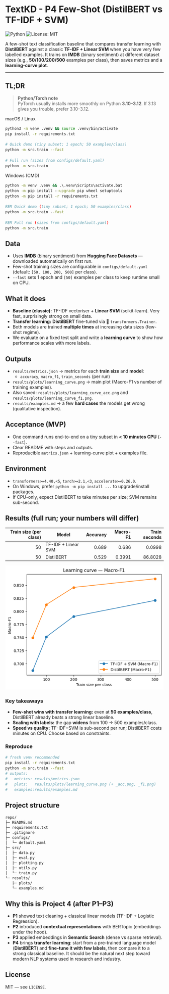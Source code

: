 # TextKD - P4 Few-Shot (DistilBERT vs TF-IDF + SVM)

![Python](https://img.shields.io/badge/Python-3.10%2B-blue)
![License: MIT](https://img.shields.io/badge/License-MIT-green.svg)

A few-shot text classification baseline that compares transfer learning with **DistilBERT**
against a classic **TF-IDF + Linear SVM** when you have very few labelled examples.
It trains on **IMDB** (binary sentiment) at different dataset sizes (e.g., **50/100/200/500** examples per class),
then saves metrics and a **learning-curve plot**.

---

## TL;DR

> **Python/Torch note**  
> PyTorch usually installs more smoothly on Python **3.10–3.12**. If 3.13 gives you trouble, prefer 3.10–3.12.

macOS / Linux
~~~bash
python3 -m venv .venv && source .venv/bin/activate
pip install -r requirements.txt

# Quick demo (tiny subset; 1 epoch; 50 examples/class)
python -m src.train --fast

# Full run (sizes from configs/default.yaml)
python -m src.train
~~~

Windows (CMD)
~~~bat
python -m venv .venv && .\.venv\Scripts\activate.bat
python -m pip install --upgrade pip wheel setuptools
python -m pip install -r requirements.txt

REM Quick demo (tiny subset; 1 epoch; 50 examples/class)
python -m src.train --fast

REM Full run (sizes from configs/default.yaml)
python -m src.train
~~~

## Data

- Uses **IMDB** (binary sentiment) from **Hugging Face Datasets** — downloaded automatically on first run.
- Few-shot training sizes are configurable in `configs/default.yaml` (default: `[50, 100, 200, 500]` per class).
- `--fast` sets 1 epoch and `[50]` examples per class to keep runtime small on CPU.

## What it does

- **Baseline (classic):** TF-IDF vectoriser + **Linear SVM** (scikit-learn). Very fast, surprisingly strong on small data.
- **Transfer learning:** **DistilBERT** fine-tuned via 🤗 `transformers.Trainer`.
- Both models are trained **multiple times** at increasing data sizes (few-shot regime).  
- We evaluate on a fixed test split and write a **learning curve** to show how performance scales with more labels.

## Outputs

- `results/metrics.json` → metrics for each **train size** and **model**:
  - `accuracy`, `macro_f1`, `train_seconds` (per run)
- `results/plots/learning_curve.png` → main plot (Macro-F1 vs number of training examples).
- Also saved: `results/plots/learning_curve_acc.png` and `results/plots/learning_curve_f1.png`.
- `results/examples.md` → a few **hard cases** the models get wrong (qualitative inspection).

## Acceptance (MVP)

- One command runs end-to-end on a tiny subset in **< 10 minutes CPU** (`--fast`).
- Clear README with steps and outputs.
- Reproducible `metrics.json` + learning-curve plot + examples file.

## Environment

- `transformers>=4.40,<5`, `torch>=2.1,<3`, `accelerate>=0.26.0`.
- On Windows, prefer `python -m pip install ...` to upgrade/install packages.
- If CPU-only, expect DistilBERT to take minutes per size; SVM remains sub-second.

## Results (full run; your numbers will differ)

| Train size (per class) | Model                | Accuracy | Macro-F1 | Train seconds |
|------------------------:|----------------------|---------:|---------:|--------------:|
| 50                       | TF-IDF + Linear SVM  |    0.689 |    0.686 |        0.0998 |
| 50                       | DistilBERT           |    0.529 |   0.3991 |       86.8028 |

![Learning Curve](results/plots/learning_curve.png)

### Key takeaways

- **Few-shot wins with transfer learning:** even at **50 examples/class**, DistilBERT already beats a strong linear baseline.
- **Scaling with labels:** the gap **widens** from 100 → 500 examples/class.
- **Speed vs quality:** TF-IDF+SVM is sub-second per run; DistilBERT costs minutes on CPU. Choose based on constraints.

### Reproduce
```bash
# fresh venv recommended
pip install -r requirements.txt
python -m src.train --fast
# outputs:
#   metrics: results/metrics.json
#   plots:   results/plots/learning_curve.png (+ _acc.png, _f1.png)
#   examples:results/examples.md
```

## Project structure

~~~text
repo/
├─ README.md
├─ requirements.txt
├─ .gitignore
├─ configs/
│  └─ default.yaml
├─ src/
│  ├─ data.py
│  ├─ eval.py
│  ├─ plotting.py
│  ├─ utils.py
│  └─ train.py
└─ results/
   ├─ plots/
   └─ examples.md
~~~

## Why this is Project 4 (after P1–P3)

- **P1** showed text cleaning + classical linear models (TF-IDF + Logistic Regression).
- **P2** introduced **contextual representations** with BERTopic (embeddings under the hood).
- **P3** applied embeddings in **Semantic Search** (dense vs sparse retrieval).
- **P4** brings **transfer learning**: start from a pre-trained language model (**DistilBERT**) and
  **fine-tune it with few labels**, then compare it to a strong classical baseline.
  It should be the natural next step toward modern NLP systems used in research and industry.

## License

MIT — see `LICENSE`.

